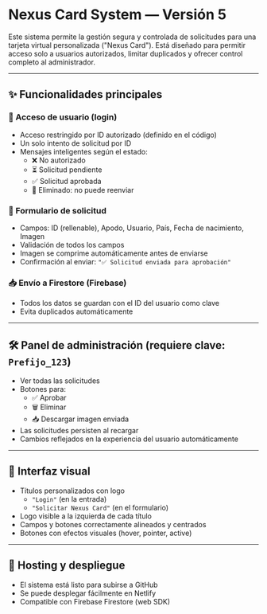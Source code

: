 # Nexus Card System — Versión 5

Este sistema permite la gestión segura y controlada de solicitudes para una tarjeta virtual personalizada ("Nexus Card"). Está diseñado para permitir acceso solo a usuarios autorizados, limitar duplicados y ofrecer control completo al administrador.

---

## ✨ Funcionalidades principales

### 👤 Acceso de usuario (login)
- Acceso restringido por ID autorizado (definido en el código)
- Un solo intento de solicitud por ID
- Mensajes inteligentes según el estado:
  - ❌ No autorizado
  - ⏳ Solicitud pendiente
  - ✅ Solicitud aprobada
  - 🚫 Eliminado: no puede reenviar

### 📝 Formulario de solicitud
- Campos: ID (rellenable), Apodo, Usuario, País, Fecha de nacimiento, Imagen
- Validación de todos los campos
- Imagen se comprime automáticamente antes de enviarse
- Confirmación al enviar: `"✅ Solicitud enviada para aprobación"`

### 📥 Envío a Firestore (Firebase)
- Todos los datos se guardan con el ID del usuario como clave
- Evita duplicados automáticamente

---

## 🛠 Panel de administración (requiere clave: `Prefijo_123`)
- Ver todas las solicitudes
- Botones para:
  - ✅ Aprobar
  - 🗑️ Eliminar
  - 📥 Descargar imagen enviada
- Las solicitudes persisten al recargar
- Cambios reflejados en la experiencia del usuario automáticamente

---

## 🎨 Interfaz visual
- Títulos personalizados con logo
  - `"Login"` (en la entrada)
  - `"Solicitar Nexus Card"` (en el formulario)
- Logo visible a la izquierda de cada título
- Campos y botones correctamente alineados y centrados
- Botones con efectos visuales (hover, pointer, active)

---

## 🚀 Hosting y despliegue
- El sistema está listo para subirse a GitHub
- Se puede desplegar fácilmente en Netlify
- Compatible con Firebase Firestore (web SDK)

